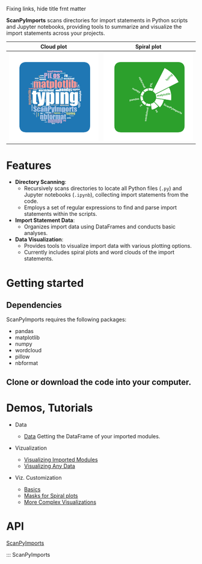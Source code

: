 Fixing links, hide title frnt matter 

**ScanPyImports** scans directories for import statements in Python scripts and Jupyter notebooks, providing tools to summarize and visualize the import statements across your projects.

Cloud plot            |  Spiral plot
:-------------------------:|:-------------------------:
<img width="350px" src="https://github.com/lennon-c/ScanPyImports/raw/main/docs/img/cloud_plot.svg" alt="image_name png" />|    <img width="350px" src="https://github.com/lennon-c/ScanPyImports/raw/main/docs/img/spiral_plot.svg" alt="image_name png" />
 
# Features
- **Directory Scanning**:
    - Recursively scans directories to locate all Python files (`.py`) and Jupyter notebooks (`.ipynb`), collecting import statements from the code.
    - Employs a set of regular expressions to find and parse import statements within the scripts.
- **Import Statement Data**:
    - Organizes import data using DataFrames and conducts basic analyses.
- **Data Visualization**:
    - Provides tools to visualize import data with various plotting options.
    - Currently includes spiral plots and word clouds of the import statements.

# Getting started
##  Dependencies 
ScanPyImports requires the following packages:

- pandas 
- matplotlib  
- numpy  
- wordcloud 
- pillow  
- nbformat 

## Clone or download the code into your computer.

 

# Demos, Tutorials
<div class="grid cards" markdown>

-  Data
    -  [Data](https://lennon-c.github.io/ScanPyImports/Examples/Data/)
            Getting the DataFrame of your imported modules.

- Vizualization
    - [Visualizing Imported Modules](https://lennon-c.github.io/ScanPyImports/Examples/PlotsImports/)
    - [Visualizing Any Data](https://lennon-c.github.io/ScanPyImports/Examples/Plots/)

- Viz. Customization
    - [Basics](https://lennon-c.github.io/ScanPyImports/Examples/CustomBasic)
    - [Masks for Spiral plots](https://lennon-c.github.io/ScanPyImports/Examples/Masks)
    - [More Complex Visualizations](https://lennon-c.github.io/ScanPyImports/Examples/Example)  

 </div>

 

# API

[ScanPyImports](https://lennon-c.github.io/ScanPyImports/Api/ScanPyImports/)

::: ScanPyImports 
 
 